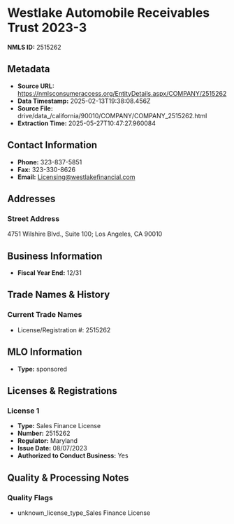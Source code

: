 # Westlake Automobile Receivables Trust 2023-3

**NMLS ID:** 2515262

## Metadata
- **Source URL:** https://nmlsconsumeraccess.org/EntityDetails.aspx/COMPANY/2515262
- **Data Timestamp:** 2025-02-13T19:38:08.456Z
- **Source File:** drive/data_/california/90010/COMPANY/COMPANY_2515262.html
- **Extraction Time:** 2025-05-27T10:47:27.960084

## Contact Information
- **Phone:** 323-837-5851
- **Fax:** 323-330-8626
- **Email:** Licensing@westlakefinancial.com

## Addresses
### Street Address
4751 Wilshire Blvd., Suite 100; Los Angeles, CA 90010

## Business Information
- **Fiscal Year End:** 12/31

## Trade Names & History
### Current Trade Names
- License/Registration #: 2515262

## MLO Information
- **Type:** sponsored

## Licenses & Registrations

### License 1
- **Type:** Sales Finance License
- **Number:** 2515262
- **Regulator:** Maryland
- **Issue Date:** 08/07/2023
- **Authorized to Conduct Business:** Yes

## Quality & Processing Notes
### Quality Flags
- unknown_license_type_Sales Finance License
